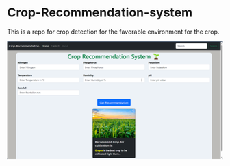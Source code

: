 # Crop-Recommendation-system
This is a repo for crop detection for the favorable environment for the crop.

<img src="static/home.png" alt="image">